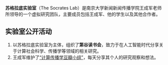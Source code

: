 
**苏格拉底实验室**（The Socrates Lab）是南京大学新闻新闻传播学院王成军老师所领导的一个虚拟研究团队，主要成员包括王成军、他的学生以及其他合作者。


## 实验室公开活动

1. 以苏格拉底实验室为主体，组织了**第谷读书会**，致力于在人工智能时代分享关于计算社会科学、传播学等领域的相关研究。
2. 王成军维护了[“计算传播学豆瓣小组”](https://www.douban.com/group/webmining/)，每天分享其个人的研究观察和想法。
